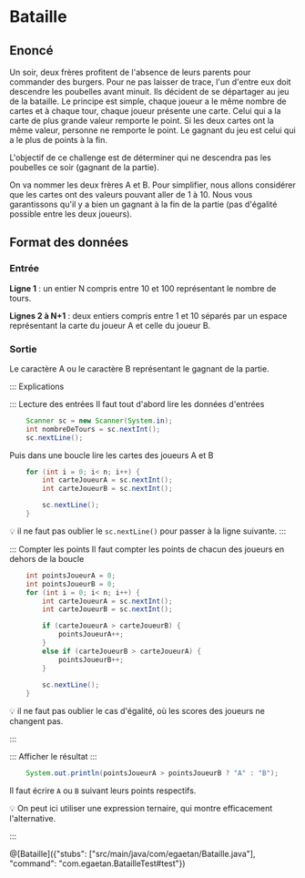 # Bataille


## Enoncé

Un soir, deux frères profitent de l'absence de leurs parents pour commander des burgers. Pour ne pas laisser de trace, l'un d'entre eux doit descendre les poubelles avant minuit. Ils décident de se départager au jeu de la bataille. Le principe est simple, chaque joueur a le même nombre de cartes et à chaque tour, chaque joueur présente une carte. Celui qui a la carte de plus grande valeur remporte le point. Si les deux cartes ont la même valeur, personne ne remporte le point. Le gagnant du jeu est celui qui a le plus de points à la fin.

L'objectif de ce challenge est de déterminer qui ne descendra pas les poubelles ce soir (gagnant de la partie).

On va nommer les deux frères A et B. Pour simplifier, nous allons considérer que les cartes ont des valeurs pouvant aller de 1 à 10. Nous vous garantissons qu'il y a bien un gagnant à la fin de la partie (pas d'égalité possible entre les deux joueurs).

## Format des données

### Entrée

**Ligne 1** : un entier N compris entre 10 et 100 représentant le nombre de tours.

**Lignes 2 à N+1** : deux entiers compris entre 1 et 10 séparés par un espace représentant la carte du joueur A et celle du joueur B.

### Sortie
Le caractère A ou le caractère B représentant le gagnant de la partie.


::: Explications

::: Lecture des entrées
Il faut tout d'abord lire les données d'entrées
``` java
	Scanner sc = new Scanner(System.in);
	int nombreDeTours = sc.nextInt();
	sc.nextLine();
```

Puis dans une boucle lire les cartes des joueurs A et B
``` java
	for (int i = 0; i< n; i++) {		
		int carteJoueurA = sc.nextInt();
		int carteJoueurB = sc.nextInt();

		sc.nextLine();
	}
```		

💡 il ne faut pas oublier le `sc.nextLine()` pour passer à la ligne suivante.
:::

::: Compter les points
Il faut compter les points de chacun des joueurs en dehors de la boucle
``` java
	int pointsJoueurA = 0;
	int pointsJoueurB = 0;
	for (int i = 0; i< n; i++) {		
		int carteJoueurA = sc.nextInt();
		int carteJoueurB = sc.nextInt();

		if (carteJoueurA > carteJoueurB) {
			pointsJoueurA++;
		}
		else if (carteJoueurB > carteJoueurA) {
			pointsJoueurB++;
		}
		
		sc.nextLine();
	}
```	
💡 il ne faut pas oublier le cas d'égalité, où les scores des joueurs ne changent pas.

:::

::: Afficher le résultat
:::
``` java
	System.out.println(pointsJoueurA > pointsJoueurB ? "A" : "B");
```
Il faut écrire `A` ou `B` suivant leurs points respectifs.

💡  On peut ici utiliser une expression ternaire, qui montre efficacement l'alternative.

:::



@[Bataille]({"stubs": ["src/main/java/com/egaetan/Bataille.java"], "command": "com.egaetan.BatailleTest#test"})
